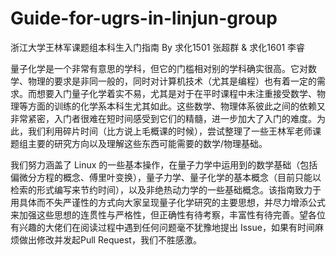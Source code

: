 # Guide-for-ugrs-in-linjun-group
浙江大学王林军课题组本科生入门指南
By 求化1501 张超群 & 求化1601 李睿



量子化学是一个非常有意思的学科，但它的门槛相对别的学科确实很高。它对数学、物理的要求是非同一般的，同时对计算机技术（尤其是编程）也有着一定的需求。而想要入门量子化学着实不易，尤其是对于在平时课程中未注重接受数学、物理等方面的训练的化学系本科生尤其如此。这些数学、物理体系彼此之间的依赖又非常紧密，入门者很难在短时间感受到它们的精髓，进一步加大了入门的难度。为此，我们利用碎片时间（比方说上毛概课的时候），尝试整理了一些王林军老师课题组主要的研究方向以及理解这些东西可能需要的数学/物理基础。


我们努力涵盖了 Linux 的一些基本操作，在量子力学中运用到的数学基础（包括偏微分方程的概念、傅里叶变换），量子力学、量子化学的基本概念（目前只能以检索的形式编写来节约时间），以及非绝热动力学的一些基础概念。该指南致力于用具体而不失严谨性的方式向大家呈现量子化学研究的主要思想，并尽力增添公式来加强这些思想的连贯性与严格性，但正确性有待考察，丰富性有待完善。望各位有兴趣的大佬们在阅读过程中遇到任何问题毫不犹豫地提出 Issue，如果有时间麻烦做出修改并发起Pull Request，我们不胜感激。
